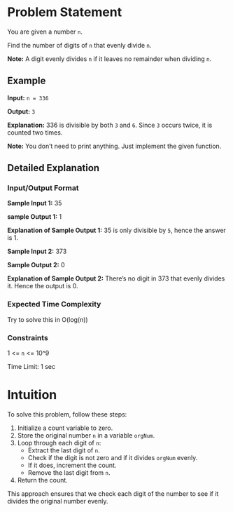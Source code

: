 # Problem Statement

You are given a number `n`.

Find the number of digits of `n` that evenly divide `n`.

**Note:**
A digit evenly divides `n` if it leaves no remainder when dividing `n`.

## Example

**Input:** `n = 336`

**Output:** `3`

**Explanation:**
336 is divisible by both `3` and `6`. Since `3` occurs twice, it is counted two times.

**Note:**
You don’t need to print anything. Just implement the given function.

## Detailed Explanation

### Input/Output Format

**Sample Input 1:**
 35

**sample Output 1:**
 1


**Explanation of Sample Output 1:**
35 is only divisible by `5`, hence the answer is 1.

**Sample Input 2:**
 373

**Sample Output 2:**
 0


**Explanation of Sample Output 2:**
There’s no digit in 373 that evenly divides it. Hence the output is 0.

### Expected Time Complexity
Try to solve this in O(log(n))

### Constraints
1 <= `n` <= 10^9

Time Limit: 1 sec

# Intuition

To solve this problem, follow these steps:
1. Initialize a count variable to zero.
2. Store the original number `n` in a variable `orgNum`.
3. Loop through each digit of `n`:
   - Extract the last digit of `n`.
   - Check if the digit is not zero and if it divides `orgNum` evenly.
   - If it does, increment the count.
   - Remove the last digit from `n`.
4. Return the count.

This approach ensures that we check each digit of the number to see if it divides the original number evenly.